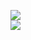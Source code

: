 [![](https://img.shields.io/badge/Made%20With-Github%20Spray-lightgrey.svg?style=for-the-badge&logo=github)](https://github.com/Annihil/github-spray#397)  
[![](https://i.imgur.com/2DrTn0Z.gif)](https://github.com/Annihil/github-spray)